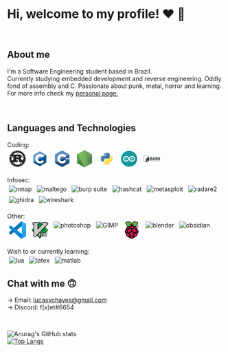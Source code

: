 # Hi, welcome to my profile! ❤️ 👋 

<br/>

## About me

I'm a Software Engineering student based in Brazil.  
Currently studying embedded development and reverse engineering.
Oddly fond of assembly and C.
Passionate about punk, metal, horror and learning.  
For more info check my [personal page.](https://homepage-lucaschaves.vercel.app)

<br/>

## Languages and Technologies  

Coding:  
<img src="https://raw.githubusercontent.com/github/explore/80688e429a7d4ef2fca1e82350fe8e3517d3494d/topics/rust/rust.png" alt="rust" title="Rust" height="40" style="vertical-align:top; margin:4px"> 
<img src="https://raw.githubusercontent.com/github/explore/f3e22f0dca2be955676bc70d6214b95b13354ee8/topics/c/c.png" alt="c" title="C" height="40" style="vertical-align:top; margin:4px"> 
<img src="https://raw.githubusercontent.com/github/explore/180320cffc25f4ed1bbdfd33d4db3a66eeeeb358/topics/cpp/cpp.png" alt="c++" title="C++" height="40" style="vertical-align:top; margin:4px">
<img src="https://raw.githubusercontent.com/github/explore/80688e429a7d4ef2fca1e82350fe8e3517d3494d/topics/nodejs/nodejs.png" alt="node" title="NodeJS" height="40" style="vertical-align:top; margin:4px">
<img src="https://raw.githubusercontent.com/github/explore/80688e429a7d4ef2fca1e82350fe8e3517d3494d/topics/python/python.png" alt="python" title="Python 3" height="40" style="vertical-align:top; margin:4px">
<img src="https://raw.githubusercontent.com/github/explore/80688e429a7d4ef2fca1e82350fe8e3517d3494d/topics/arduino/arduino.png" alt="arduino" title="Arduino" height="40" style="vertical-align:top; margin:4px">
<img src="https://raw.githubusercontent.com/github/explore/80688e429a7d4ef2fca1e82350fe8e3517d3494d/topics/bash/bash.png" alt="bash" title="Bash" height="40" style="vertical-align:top; margin:4px">
<br/>  
Infosec:  
<img src="https://external-content.duckduckgo.com/iu/?u=https%3A%2F%2Fi2.wp.com%2Ftsholden.com%2Ffiles%2Fart%2Fnmap_android.png&f=1&nofb=1&ipt=4f54d1cf97e2e9f190009be0f69314bf8db7a5e136d22c4daeabfd50fe01b0ea&ipo=images" alt="nmap" title="Nmap" height="40" style="vertical-align:top; margin:4px">
<img src="https://www.maltego.com/img/maltego-logo/Maltego-Logo-Compact-Greyblue.png" alt="maltego" title="Maltego" height="40" style="vertical-align:top; margin:4px">
<img src="https://external-content.duckduckgo.com/iu/?u=https%3A%2F%2Fpsychocod3r.files.wordpress.com%2F2021%2F04%2Fburpsuite-logo-1.png&f=1&nofb=1" alt="burp suite" title="Burp Suite" height="40" style="vertical-align:top; margin:4px">
<img src="https://external-content.duckduckgo.com/iu/?u=https%3A%2F%2Fwww.saashub.com%2Fimages%2Fapp%2Fservice_logos%2F35%2Fc4c0616340cf%2Flarge.png%3F1552308057&f=1&nofb=1" alt="hashcat" title="Hashcat" height="40" style="vertical-align:top; margin:4px">
<img src="https://external-content.duckduckgo.com/iu/?u=https%3A%2F%2Fih1.redbubble.net%2Fimage.330657452.3245%2Fraf%2C750x1000%2C075%2Ct%2C101010%3A01c5ca27c6.u1.jpg&f=1&nofb=1" alt="metasploit" title="Metasploit Framework" height="40" style="vertical-align:top; margin:4px">
<img src="https://external-content.duckduckgo.com/iu/?u=https%3A%2F%2Fdownload.logo.wine%2Flogo%2FRadare2%2FRadare2-Logo.wine.png&f=1&nofb=1" alt="radare2" title="Radare2" height="40" style="vertical-align:top; margin:4px">
<img src="https://external-content.duckduckgo.com/iu/?u=https%3A%2F%2Fghidra-sre.org%2Fimages%2FGHIDRA_1.png&f=1&nofb=1" alt="ghidra" title="Ghidra" height="40" style="vertical-align:top; margin:4px">
<img src="https://static-00.iconduck.com/assets.00/wireshark-alt-icon-2048x2048-4ex8a9zk.png" alt="wireshark" title="Wireshark" height="40" style="vertical-align:top; margin:4px">
<br/>  
Other:  
<img src="https://raw.githubusercontent.com/github/explore/bbd48b997e8d0bef63f676eca4da5e1f76487b56/topics/visual-studio-code/visual-studio-code.png" alt="vscode" title="Visual Studio Code IDE" height="40" style="vertical-align:top; margin:4px"> 
<img src="https://raw.githubusercontent.com/github/explore/80688e429a7d4ef2fca1e82350fe8e3517d3494d/topics/vim/vim.png" alt="vim" title="VIM" height="40" style="vertical-align:top; margin:4px">
<img src="https://external-content.duckduckgo.com/iu/?u=https%3A%2F%2Flogos-download.com%2Fwp-content%2Fuploads%2F2020%2F06%2FAdobe_Photoshop_Logo_old.png&f=1&nofb=1" alt="photoshop" title="Photoshop 2020" height="40" style="vertical-align:top; margin:4px"> 
<img src="https://external-content.duckduckgo.com/iu/?u=https%3A%2F%2Fwww.tgcindia.com%2Fwp-content%2Fuploads%2F2018%2F02%2FGIMP-logo-Graphic-Desiging-training.jpg&f=1&nofb=1" alt="GIMP" title="GIMP" height="40" style="vertical-align:top; margin:4px"> 
<img src="https://raw.githubusercontent.com/github/explore/80688e429a7d4ef2fca1e82350fe8e3517d3494d/topics/raspberry-pi/raspberry-pi.png" alt="raspeberry-pi" title="Raspberry Pi" height="40" style="vertical-align:top; margin:4px">
<img src="https://external-content.duckduckgo.com/iu/?u=https%3A%2F%2Fwww.logolynx.com%2Fimages%2Flogolynx%2F63%2F632150f28960cba513ff90fb97813286.png&f=1&nofb=1&ipt=60e085272ef790007636e24e7245328ed70c79e6c3f0b9b2751c75a6650a2dbc&ipo=images" alt="blender" title="Blender" height="40" style="vertical-align:top; margin:4px"> 
<img src="https://external-content.duckduckgo.com/iu/?u=https%3A%2F%2Fwww.dmuth.org%2Fwp-content%2Fuploads%2F2021%2F03%2Fobsidian-logo.png&f=1&nofb=1" alt="obsidian" title="Obsidian" height="40" style="vertical-align:top; margin:4px">  
<br/>
Wish to or currently learning:  
<img src="https://external-content.duckduckgo.com/iu/?u=http%3A%2F%2F48pedia.org%2Fimages%2Fthumb%2F8%2F8e%2FLua-logo.svg%2F1200px-Lua-logo.svg.png&f=1&nofb=1&ipt=006fd60366554c074a7dcdeebbca9e8b28810ec1704ac0799c32b81710e489d7&ipo=images" alt="lua" title="Lua" height="40" style="vertical-align:top; margin:4px"> 
<img src="https://external-content.duckduckgo.com/iu/?u=https%3A%2F%2Fcdn.freebiesupply.com%2Flogos%2Flarge%2F2x%2Flatex-logo-png-transparent.png&f=1&nofb=1&ipt=7b99c8176ec3755526393fa66162c6707ffe4ca7c4bdd51f5d27968a92c9f8a0&ipo=images" alt="latex" title="LaTeX" height="40" style="vertical-align:top; margin:4px"> 
<img src="https://www.liblogo.com/img-logo/ma7737me7e-matlab-logo-matlab-logos.png" alt="matlab" title="Matlab" height="40" style="vertical-align:top; margin:4px">


## Chat with me 🙃

-> Email: lucasvchaves@gmail.com  
-> Discord: f(x)et#6654     

<br/>

![Anurag's GitHub stats](https://github-readme-stats.vercel.app/api?username=LucasVChaves&hide_rank=true&show_icons=true&theme=gruvbox)  
[![Top Langs](https://github-readme-stats.vercel.app/api/top-langs/?username=LucasVChaves&layout=compact&theme=gruvbox&hide=html,css,javascript,shell,cmake,makefile&langs_count=6&exclude_repo=VanillaEvolved)](https://github.com/anuraghazra/github-readme-stats)
